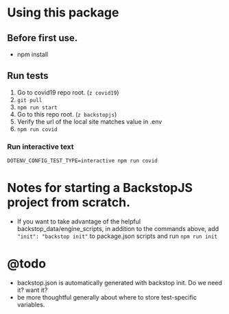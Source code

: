# Using this package

## Before first use.

- npm install

## Run tests

1.  Go to covid19 repo root. (`z covid19`)
2.  `git pull`
3.  `npm run start`
4.  Go to this repo root. (`z backstopjs`)
5.  Verify the url of the local site matches value in .env
6.  `npm run covid`

### Run interactive text

`DOTENV_CONFIG_TEST_TYPE=interactive npm run covid`

# Notes for starting a BackstopJS project from scratch.

- If you want to take advantage of the helpful backstop_data/engine_scripts,
  in addition to the commands above, add `"init": "backstop init"` to package.json
  scripts and run `npm run init`

# @todo

- backstop.json is automatically generated with backstop init. Do we need it? want it?
- be more thoughtful generally about where to store test-specific variables.
